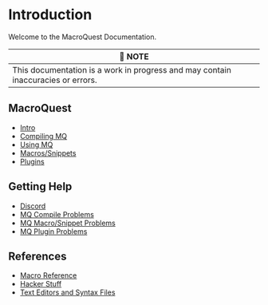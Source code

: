 # Introduction

Welcome to the MacroQuest Documentation.

| :memo: NOTE                                                                      |
|----------------------------------------------------------------------------------|
| This documentation is a work in progress and may contain inaccuracies or errors. |

## MacroQuest

* [Intro](macroquest-intro/)
* [Compiling MQ](documentation/macroquest-compiling.md)
* [Using MQ](documentation/macroquest-using.md)
* [Macros/Snippets](documentation/macroquest-macros.md)
* [Plugins](documentation/macroquest-plugins.md)

## Getting Help

* [Discord](https://discord.gg/77C4Ke6HKg)
* [MQ Compile Problems](documentation/help-compiling.md)
* [MQ Macro/Snippet Problems](documentation/help-macros.md)
* [MQ Plugin Problems](documentation/help-plugins.md)

## References

* [Macro Reference](documentation/macro-reference.md)
* [Hacker Stuff](general-information/hacker-stuff.md)
* [Text Editors and Syntax Files](other-applications/text-editors/)

